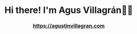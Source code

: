 <h1 align="center">Hi there! I'm Agus Villagrán👋🏽</h1>
<a href="https://agustinvillagran.com">
<h3 align="center";
  color: rgb(251, 255, 0);">https://agustinvillagran.com</h3>
</a>
